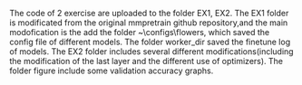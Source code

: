The code of 2 exercise are uploaded to the folder EX1, EX2.
The EX1 folder is modificated from the original mmpretrain github repository,and the main modofication is the add  the folder ~\configs\flowers, which saved the config file of different models. The folder worker_dir saved the finetune log of models.
The EX2 folder includes several different modifications(including the modification of the last layer and the different use of optimizers).
The folder figure include some validation accuracy graphs.
